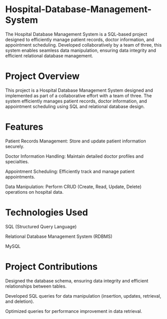 # Hospital-Database-Management-System
The Hospital Database Management System is a SQL-based project designed to efficiently manage patient records, doctor information, and appointment scheduling. Developed collaboratively by a team of three, this system enables seamless data manipulation, ensuring data integrity and efficient relational database management.

# Project Overview #

This project is a Hospital Database Management System designed and implemented as part of a collaborative effort with a team of three. The system efficiently manages patient records, doctor information, and appointment scheduling using SQL and relational database design.

# Features #

Patient Records Management: Store and update patient information securely.

Doctor Information Handling: Maintain detailed doctor profiles and specialties.

Appointment Scheduling: Efficiently track and manage patient appointments.

Data Manipulation: Perform CRUD (Create, Read, Update, Delete) operations on hospital data.

# Technologies Used #

SQL (Structured Query Language)

Relational Database Management System (RDBMS)

MySQL

# Project Contributions #

Designed the database schema, ensuring data integrity and efficient relationships between tables.

Developed SQL queries for data manipulation (insertion, updates, retrieval, and deletion).

Optimized queries for performance improvement in data retrieval.

